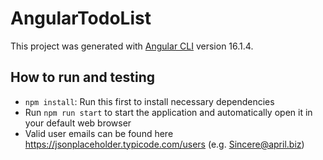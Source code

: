 # AngularTodoList

This project was generated with [Angular CLI](https://github.com/angular/angular-cli) version 16.1.4.

## How to run and testing
 - `npm install`: Run this first to install necessary dependencies
 - Run `npm run start` to start the application and automatically open it in your default web browser
 - Valid user emails can be found here https://jsonplaceholder.typicode.com/users (e.g. Sincere@april.biz)